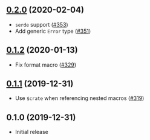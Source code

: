 ## [0.2.0] (2020-02-04)

- `serde` support ([#353])
- Add generic `Error` type ([#351])

## [0.1.2] (2020-01-13)

- Fix format macro ([#329])

## [0.1.1] (2019-12-31)

- Use `$crate` when referencing nested macros ([#319])

## 0.1.0 (2019-12-31)

- Initial release

[0.2.0]: https://github.com/iqlusioninc/crates/pull/354
[#353]: https://github.com/iqlusioninc/crates/pull/353
[#351]: https://github.com/iqlusioninc/crates/pull/351
[0.1.2]: https://github.com/iqlusioninc/crates/pull/330
[#329]: https://github.com/iqlusioninc/crates/pull/329
[0.1.1]: https://github.com/iqlusioninc/crates/pull/320
[#319]: https://github.com/iqlusioninc/crates/pull/319
